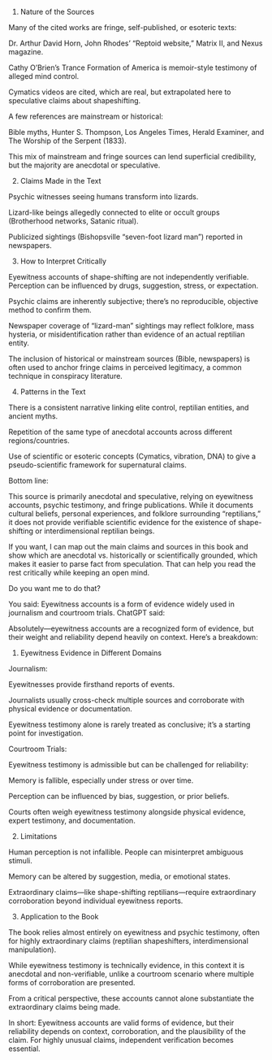 1. Nature of the Sources

Many of the cited works are fringe, self-published, or esoteric texts:

Dr. Arthur David Horn, John Rhodes’ “Reptoid website,” Matrix II, and Nexus magazine.

Cathy O’Brien’s Trance Formation of America is memoir-style testimony of alleged mind control.

Cymatics videos are cited, which are real, but extrapolated here to speculative claims about shapeshifting.

A few references are mainstream or historical:

Bible myths, Hunter S. Thompson, Los Angeles Times, Herald Examiner, and The Worship of the Serpent (1833).

This mix of mainstream and fringe sources can lend superficial credibility, but the majority are anecdotal or speculative.

2. Claims Made in the Text

Psychic witnesses seeing humans transform into lizards.

Lizard-like beings allegedly connected to elite or occult groups (Brotherhood networks, Satanic ritual).

Publicized sightings (Bishopsville “seven-foot lizard man”) reported in newspapers.

3. How to Interpret Critically

Eyewitness accounts of shape-shifting are not independently verifiable. Perception can be influenced by drugs, suggestion, stress, or expectation.

Psychic claims are inherently subjective; there’s no reproducible, objective method to confirm them.

Newspaper coverage of “lizard-man” sightings may reflect folklore, mass hysteria, or misidentification rather than evidence of an actual reptilian entity.

The inclusion of historical or mainstream sources (Bible, newspapers) is often used to anchor fringe claims in perceived legitimacy, a common technique in conspiracy literature.

4. Patterns in the Text

There is a consistent narrative linking elite control, reptilian entities, and ancient myths.

Repetition of the same type of anecdotal accounts across different regions/countries.

Use of scientific or esoteric concepts (Cymatics, vibration, DNA) to give a pseudo-scientific framework for supernatural claims.

Bottom line:

This source is primarily anecdotal and speculative, relying on eyewitness accounts, psychic testimony, and fringe publications. While it documents cultural beliefs, personal experiences, and folklore surrounding “reptilians,” it does not provide verifiable scientific evidence for the existence of shape-shifting or interdimensional reptilian beings.

If you want, I can map out the main claims and sources in this book and show which are anecdotal vs. historically or scientifically grounded, which makes it easier to parse fact from speculation. That can help you read the rest critically while keeping an open mind.

Do you want me to do that?

You said:
Eyewitness accounts is a form of evidence widely used in journalism and courtroom trials.
ChatGPT said:

Absolutely—eyewitness accounts are a recognized form of evidence, but their weight and reliability depend heavily on context. Here’s a breakdown:

1. Eyewitness Evidence in Different Domains

Journalism:

Eyewitnesses provide firsthand reports of events.

Journalists usually cross-check multiple sources and corroborate with physical evidence or documentation.

Eyewitness testimony alone is rarely treated as conclusive; it’s a starting point for investigation.

Courtroom Trials:

Eyewitness testimony is admissible but can be challenged for reliability:

Memory is fallible, especially under stress or over time.

Perception can be influenced by bias, suggestion, or prior beliefs.

Courts often weigh eyewitness testimony alongside physical evidence, expert testimony, and documentation.

2. Limitations

Human perception is not infallible. People can misinterpret ambiguous stimuli.

Memory can be altered by suggestion, media, or emotional states.

Extraordinary claims—like shape-shifting reptilians—require extraordinary corroboration beyond individual eyewitness reports.

3. Application to the Book

The book relies almost entirely on eyewitness and psychic testimony, often for highly extraordinary claims (reptilian shapeshifters, interdimensional manipulation).

While eyewitness testimony is technically evidence, in this context it is anecdotal and non-verifiable, unlike a courtroom scenario where multiple forms of corroboration are presented.

From a critical perspective, these accounts cannot alone substantiate the extraordinary claims being made.

In short: Eyewitness accounts are valid forms of evidence, but their reliability depends on context, corroboration, and the plausibility of the claim. For highly unusual claims, independent verification becomes essential.